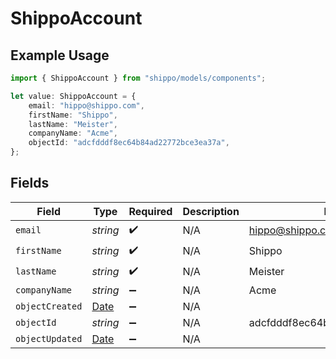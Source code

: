 # ShippoAccount

## Example Usage

```typescript
import { ShippoAccount } from "shippo/models/components";

let value: ShippoAccount = {
    email: "hippo@shippo.com",
    firstName: "Shippo",
    lastName: "Meister",
    companyName: "Acme",
    objectId: "adcfdddf8ec64b84ad22772bce3ea37a",
};
```

## Fields

| Field                                                                                         | Type                                                                                          | Required                                                                                      | Description                                                                                   | Example                                                                                       |
| --------------------------------------------------------------------------------------------- | --------------------------------------------------------------------------------------------- | --------------------------------------------------------------------------------------------- | --------------------------------------------------------------------------------------------- | --------------------------------------------------------------------------------------------- |
| `email`                                                                                       | *string*                                                                                      | :heavy_check_mark:                                                                            | N/A                                                                                           | hippo@shippo.com                                                                              |
| `firstName`                                                                                   | *string*                                                                                      | :heavy_check_mark:                                                                            | N/A                                                                                           | Shippo                                                                                        |
| `lastName`                                                                                    | *string*                                                                                      | :heavy_check_mark:                                                                            | N/A                                                                                           | Meister                                                                                       |
| `companyName`                                                                                 | *string*                                                                                      | :heavy_minus_sign:                                                                            | N/A                                                                                           | Acme                                                                                          |
| `objectCreated`                                                                               | [Date](https://developer.mozilla.org/en-US/docs/Web/JavaScript/Reference/Global_Objects/Date) | :heavy_minus_sign:                                                                            | N/A                                                                                           |                                                                                               |
| `objectId`                                                                                    | *string*                                                                                      | :heavy_minus_sign:                                                                            | N/A                                                                                           | adcfdddf8ec64b84ad22772bce3ea37a                                                              |
| `objectUpdated`                                                                               | [Date](https://developer.mozilla.org/en-US/docs/Web/JavaScript/Reference/Global_Objects/Date) | :heavy_minus_sign:                                                                            | N/A                                                                                           |                                                                                               |